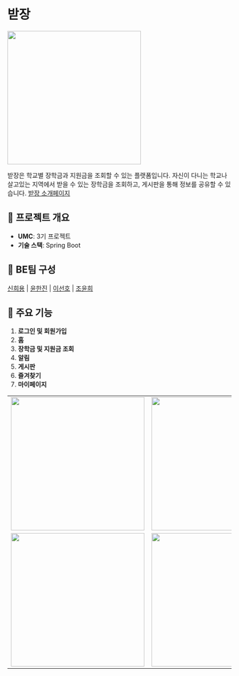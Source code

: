 # 받장
<img src="https://www.notion.so/image/https%3A%2F%2Fs3-us-west-2.amazonaws.com%2Fsecure.notion-static.com%2Fc455c206-3770-4a43-a503-79c364c30b1c%2Fsdfd4x.png?table=block&id=ff5d26ab-dd78-4d76-ae49-bee0adf089c4&spaceId=f1912130-0409-4e90-a90f-6091ae253e73&width=1390&userId=6319c049-6ecd-4c0e-bd40-dfc2d0c81e33&cache=v2" width="300"/>

받장은 학교별 장학금과 지원금을 조회할 수 있는 플랫폼입니다.
자신이 다니는 학교나 살고있는 지역에서 받을 수 있는 장학금을 조회하고, 게시판을 통해 정보를 공유할 수 있습니다.
[받장 소개페이지](https://www.notion.so/makeus-challenge/ff5d26abdd784d76ae49bee0adf089c4)

## 📌 프로젝트 개요
- **UMC**: 3기 프로젝트
- **기술 스택**: Spring Boot

## 📌 BE팀 구성
[신희용](https://github.com/HEE-YONG) | [윤한진](https://github.com/dgw0620) | [이선호](https://github.com/preferrrr) | [조윤희](https://github.com/awaaaake)

## 📌 주요 기능
1. **로그인 및 회원가입**
2. **홈**
3. **장학금 및 지원금 조회**
4. **알림**
5. **게시판**
6. **즐겨찾기**
7. **마이페이지**

<table>
  <tr>
    <td><img src="https://github.com/awaaaake/UMC_badjang_project_Server/assets/103404308/10335849-0bbd-40bc-a07d-8c487d202cd0" width="300"></td>
    <td><img src="https://github.com/awaaaake/UMC_badjang_project_Server/assets/103404308/95d9151a-c7e6-4c1f-becd-f4f2469fde3b" width="300"></td>
    <td><img src="https://github.com/awaaaake/UMC_badjang_project_Server/assets/103404308/988316a2-41dd-4635-b6a0-0fc740b3e2bd" width="300"></td>
  </tr>
  <tr>
    <td><img src="https://github.com/awaaaake/UMC_badjang_project_Server/assets/103404308/d23e2143-16b2-412e-a7a9-f36ae4803c3f" width="300"></td>
    <td><img src="https://github.com/awaaaake/UMC_badjang_project_Server/assets/103404308/2d980aa6-197c-4efd-8ac6-892f9256971e" width="300"></td>
    <td><img src="https://github.com/awaaaake/UMC_badjang_project_Server/assets/103404308/bd960e29-4701-4b18-a884-b765d93f4eed" width="300"></td>
  </tr>
</table>



